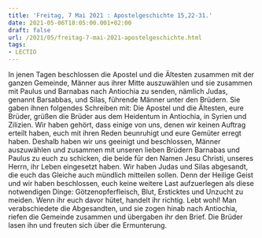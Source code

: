 ```yaml
---
title: 'Freitag, 7 Mai 2021 : Apostelgeschichte 15,22-31.'
date: 2021-05-06T18:05:00.001+02:00
draft: false
url: /2021/05/freitag-7-mai-2021-apostelgeschichte.html
tags: 
- LECTIO
---
```


In jenen Tagen beschlossen die Apostel und die Ältesten zusammen mit der ganzen Gemeinde, Männer aus ihrer Mitte auszuwählen und sie zusammen mit Paulus und Barnabas nach Antiochia zu senden, nämlich Judas, genannt Barsabbas, und Silas, führende Männer unter den Brüdern. Sie gaben ihnen folgendes Schreiben mit: Die Apostel und die Ältesten, eure Brüder, grüßen die Brüder aus dem Heidentum in Antiochia, in Syrien und Zilizien. Wir haben gehört, dass einige von uns, denen wir keinen Auftrag erteilt haben, euch mit ihren Reden beunruhigt und eure Gemüter erregt haben. Deshalb haben wir uns geeinigt und beschlossen, Männer auszuwählen und zusammen mit unseren lieben Brüdern Barnabas und Paulus zu euch zu schicken, die beide für den Namen Jesu Christi, unseres Herrn, ihr Leben eingesetzt haben. Wir haben Judas und Silas abgesandt, die euch das Gleiche auch mündlich mitteilen sollen. Denn der Heilige Geist und wir haben beschlossen, euch keine weitere Last aufzuerlegen als diese notwendigen Dinge: Götzenopferfleisch, Blut, Ersticktes und Unzucht zu meiden. Wenn ihr euch davor hütet, handelt ihr richtig. Lebt wohl! Man verabschiedete die Abgesandten, und sie zogen hinab nach Antiochia, riefen die Gemeinde zusammen und übergaben ihr den Brief. Die Brüder lasen ihn und freuten sich über die Ermunterung.